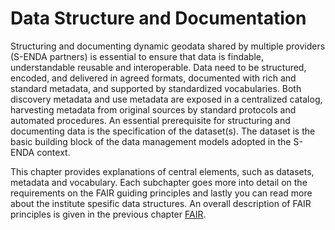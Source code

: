 # Data Structure and Documentation

Structuring and documenting dynamic geodata shared by multiple providers (S-ENDA partners) is essential to ensure that data is findable, understandable reusable and interoperable. Data need to be structured, encoded, and delivered in agreed formats, documented with rich and standard metadata, and supported by standardized vocabularies. Both discovery metadata and use metadata are exposed in a centralized catalog, harvesting metadata from original sources by standard protocols and automated procedures. An essential prerequisite for structuring and documenting data is the specification of the dataset(s). The dataset is the basic building block of the data management models adopted in the S-ENDA context. 

This chapter provides explanations of central elements, such as datasets, metadata and vocabulary. Each subchapter goes more into detail on the requirements on the FAIR guiding principles and lastly you can read more about the institute spesific data structures. An overall description of FAIR principles is given in the previous chapter [FAIR](fair.md). 






